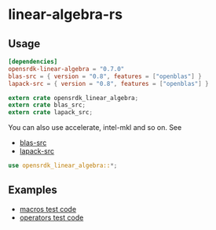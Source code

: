 # linear-algebra-rs

## Usage

```toml
[dependencies]
opensrdk-linear-algebra = "0.7.0"
blas-src = { version = "0.8", features = ["openblas"] }
lapack-src = { version = "0.8", features = ["openblas"] }
```

```rust
extern crate opensrdk_linear_algebra;
extern crate blas_src;
extern crate lapack_src;
```

You can also use accelerate, intel-mkl and so on.
See

- [blas-src](https://github.com/blas-lapack-rs/blas-src)
- [lapack-src](https://github.com/blas-lapack-rs/lapack-src)

```rust
use opensrdk_linear_algebra::*;
```

## Examples

- [macros test code](src/macros/mod.rs)
- [operators test code](src/matrix/operators/mul.rs)
